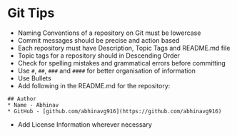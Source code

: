 # Git Tips
* Naming Conventions of a repository on Git must be lowercase
* Commit messages should be precise and action based
* Each repository must have Description, Topic Tags and README.md file
* Topic tags for a repository should in Descending Order
* Check for spelling mistakes and grammatical errors before committing
* Use `#`, `##`, `###` and `####` for better organisation of information
* Use Bullets
* Add following in the README.md for the repository:
``` 
## Author
* Name - Abhinav
* GitHub - [github.com/abhinavg916](https://github.com/abhinavg916)
```
* Add License Information wherever necessary
